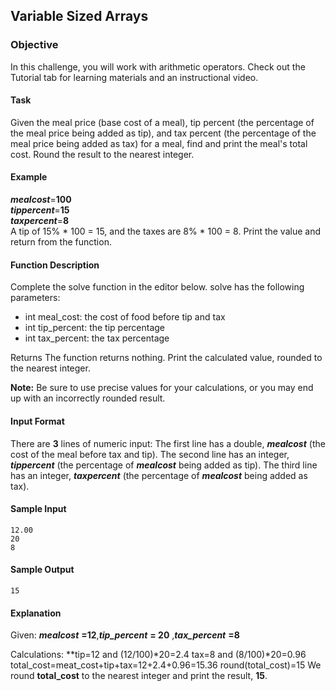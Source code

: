 ## Variable Sized Arrays
### Objective
In this challenge, you will work with arithmetic operators. Check out the Tutorial tab for learning materials and an instructional video.

#### Task
Given the meal price (base cost of a meal), tip percent (the percentage of the meal price being added as tip), and tax percent (the percentage of the meal price being added as tax) for a meal, find and print the meal's total cost. Round the result to the nearest integer.

#### Example
***mealcost***=**100**<br/>
***tippercent***=**15**<br/>
***taxpercent***=**8**<br/>
A tip of 15% * 100 = 15, and the taxes are 8% * 100 = 8. Print the value  and return from the function.

#### Function Description
Complete the solve function in the editor below.
solve has the following parameters:

* int meal_cost: the cost of food before tip and tax
* int tip_percent: the tip percentage
* int tax_percent: the tax percentage<br/>

Returns The function returns nothing. Print the calculated value, rounded to the nearest integer.<br/>

**Note:** Be sure to use precise values for your calculations, or you may end up with an incorrectly rounded result.

#### Input Format

There are **3** lines of numeric input:
The first line has a double, ***mealcost*** (the cost of the meal before tax and tip).
The second line has an integer, ***tippercent*** (the percentage of ***mealcost*** being added as tip).
The third line has an integer, ***taxpercent*** (the percentage of ***mealcost*** being added as tax).

#### Sample Input

	12.00
	20
	8
#### Sample Output

	15
#### Explanation

Given:
***mealcost*** **=12**,***tip_percent*** **= 20** ,***tax_percent*** **=8** 

Calculations:
**tip=12 and (12/100)*20=2.4
tax=8 and (8/100)*20=0.96
total_cost=meat_cost+tip+tax=12+2.4+0.96=15.36
round(total_cost)=15
We round **total_cost** to the nearest integer and print the result, **15**.
